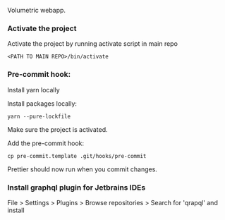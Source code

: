 Volumetric webapp.

### Activate the project

Activate the project by running activate script in main repo

`<PATH TO MAIN REPO>/bin/activate`

### Pre-commit hook:

Install yarn locally

Install packages locally:

`yarn --pure-lockfile`

Make sure the project is activated.

Add the pre-commit hook:

`cp pre-commit.template .git/hooks/pre-commit`

Prettier should now run when you commit changes.

### Install graphql plugin for Jetbrains IDEs

File > Settings > Plugins > Browse repositories > Search for 'qrapql' and install